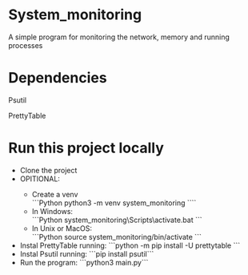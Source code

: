# System_monitoring

<p> A simple program for monitoring the network, memory and running processes </p>

# Dependencies

<p> Psutil </p>
<p> PrettyTable</p>

# Run this project locally

<ul>
  <li> Clone the project </li>
  <li> OPITIONAL: </li>
  <ul>
    <li> Create a venv </li>
    ```Python
     python3 -m venv system_monitoring
    ````
    <li> In Windows:</li>
    ```Python
    system_monitoring\Scripts\activate.bat 
    ```
    <li> In Unix or MacOS:</li>
    ```Python
    source system_monitoring/bin/activate
    ```
  </ul>
  <li>Instal PrettyTable running: ```python -m pip install -U prettytable ``` </li>
  <li>Instal Psutil running: ```pip install psutil``` </li>
  <li>Run the program: ```python3 main.py``` </li>
</ul>
